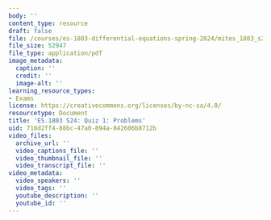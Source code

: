 ```yaml
---
body: ''
content_type: resource
draft: false
file: /courses/es-1803-differential-equations-spring-2024/mites_1803_s24_quiz1.pdf
file_size: 52947
file_type: application/pdf
image_metadata:
  caption: ''
  credit: ''
  image-alt: ''
learning_resource_types:
- Exams
license: https://creativecommons.org/licenses/by-nc-sa/4.0/
resourcetype: Document
title: 'ES.1803 S24: Quiz 1: Problems'
uid: 718d2ff4-88bc-47a0-894a-842606b8712b
video_files:
  archive_url: ''
  video_captions_file: ''
  video_thumbnail_file: ''
  video_transcript_file: ''
video_metadata:
  video_speakers: ''
  video_tags: ''
  youtube_description: ''
  youtube_id: ''
---
```

